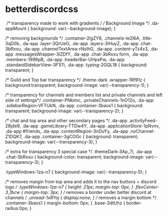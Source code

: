 # betterdiscordcss


 /* transparency made to work with gradients */
/* Background Image */
.da-appMount {
	background: var(--background-image);
}

/* removing backgrounds */
.container-2lgZY8, .channels-Ie2l6A, .title-3qD0b, .da-app .layer-3QrUeG, .da-app .layers-3iHuyZ, .da-app .chat-3bRxxu, .da-app .channelTextArea-rNsIhG, .da-app .content-yTz4x3, .da-app .messagesWrapper-3lZDfY, .da-app .chat-3bRxxu form, .da-app .members-1998pB, .da-app .headerBar-UHpsPw, .da-app .standardSidebarView-3F1I7i, .da-app .typing-2GQL18 {
	background: transparent;
}

/* Guild and Top bar transparency */
.theme-dark .wrapper-1Rf91z {
	background:transparent;
	background-image: var(--transparency-1);
}

/* transparency for channels and members list and private channels and left side of settings*/
.container-PNkimc, .privateChannels-1nO12o, .da-app .sidebarRegion-VFTUkN, .da-app .container-3baos1 {
	background: transparent;
	background-image: var(--transparency-2);
}

/* chat and top area and other secondary pages */
.da-app .activityFeed-28jde9, .da-app .gameLibrary-TTDw4Y, .da-app .applicationStore-1pNvnv, .da-app #friends, .da-app .contentRegion-3nDuYy, .da-app .noChannel-Z1DQK7, .da-app .container-3gCOGc {
	background: transparent;
	background-image: var(--transparency-3);
}

/* extra for transparency 3 special case */
.themeDark-3Ap_7i, .da-app .chat-3bRxxu {
	background-color: transparent;
	background-image: var(--transparency-3);
}

.typeWindows-1za-n7 {
	background-image: var(--transparency-5);
}

/* removes margin from top area and adds it to the nav buttons + discord logo */
.typeWindows-1za-n7 {
	height: 21px;
    margin-top: 0px;
}
.flexCenter-3_1bcw {
    margin-top: 3px;
}
/* removes a border under better discord at channels */
.unread-1xRYoj {
	display:none;
}
/* removes a margin bottom */
.container-3baos1 {
	margin-bottom: 0px;
}
.base-3dtUhz {
    border-radius:0px;
}
